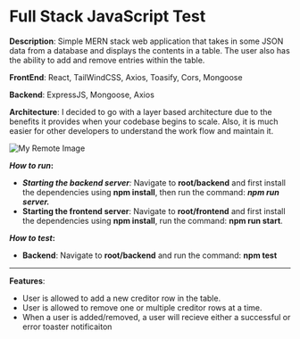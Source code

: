 # Full Stack JavaScript Test

**Description**: Simple MERN stack web application that takes in some JSON data from a database and displays the contents in a table. The user also has the ability to add and remove entries within the table. 

**FrontEnd**: React, TailWindCSS, Axios, Toasify, Cors, Mongoose

**Backend**: ExpressJS, Mongoose, Axios

**Architecture**: I decided to go with a layer based architecture due to the benefits it provides when your codebase begins to scale. Also, it is much easier for other developers to understand the work flow and maintain it.

![My Remote Image](https://i.ibb.co/x5y069V/architecture.png)

***How to run*:**

- ***Starting the backend server**:* Navigate to **root/backend** and first install the dependencies using **npm install**, then run the command: ***npm run server.***
- **Starting the frontend server**: Navigate to **root/frontend** and first install the dependencies using **npm install**, run the command: **npm run start**.

***How to test*:**

- **Backend**: Navigate to **root/backend** and run the command: **npm test**

---

**Features**:

- User is allowed to add a new creditor row in the table.
- User is allowed to remove one or multiple creditor rows at a time.
- When a user is added/removed, a user will recieve either a successful or error toaster notificaiton
